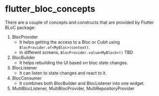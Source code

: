 # flutter_bloc_concepts

There are a couple of concepts and constructs that are provided by Flutter BLoC package:

1. BlocProvider
   - It helps getting the access to a Bloc or Cubit using `BlocProvider.of<MyBloc>(context)`.
   - In different screens, `BlocProvider.value<MyBlock>()` TBD
2. BlocBuilder
   - It helps rebuilding the UI based on bloc state changes.
3. BlocListener
   - It can listen to state changes and react to it.
4. BlocConsumer
   - It combines both BlocBuilder and BlocListener into one widget.
5. MultiBlocListener, MultiBlocProvider, MultiRepositoryProvider
